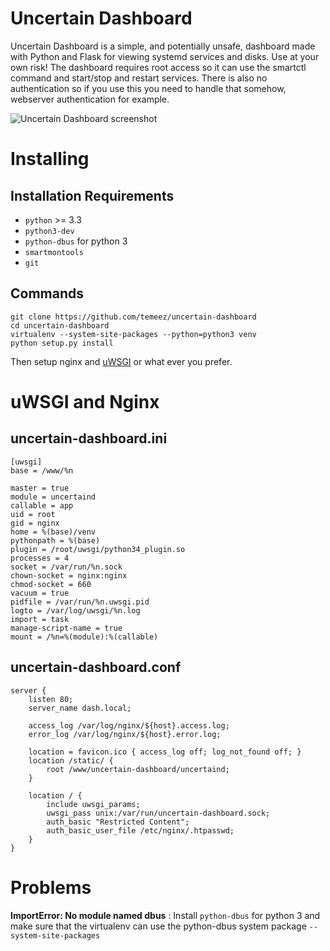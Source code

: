 Uncertain Dashboard
===================
Uncertain Dashboard is a simple, and potentially unsafe, dashboard made with Python and Flask for viewing systemd services and disks. Use at your own risk! The dashboard requires root access so it can use the smartctl command and start/stop and restart services. There is also no authentication so if you use this you need to handle that somehow, webserver authentication for example. 

![Uncertain Dashboard screenshot](http://i.imgur.com/9XmhwGA.png "Uncertain Dashboard screenshot")

# Installing
## Installation Requirements
 - `python` >= 3.3
 - `python3-dev`
 - `python-dbus` for python 3
 - `smartmontools`
 - `git`

## Commands
```
git clone https://github.com/temeez/uncertain-dashboard
cd uncertain-dashboard
virtualenv --system-site-packages --python=python3 venv
python setup.py install
```
Then setup nginx and [uWSGI](http://flask.pocoo.org/docs/0.10/deploying/uwsgi/) or what ever you prefer.

# uWSGI and Nginx
## uncertain-dashboard.ini
```
[uwsgi]
base = /www/%n

master = true
module = uncertaind
callable = app
uid = root
gid = nginx
home = %(base)/venv
pythonpath = %(base)
plugin = /root/uwsgi/python34_plugin.so
processes = 4
socket = /var/run/%n.sock
chown-socket = nginx:nginx
chmod-socket = 660
vacuum = true
pidfile = /var/run/%n.uwsgi.pid
logto = /var/log/uwsgi/%n.log
import = task
manage-script-name = true
mount = /%n=%(module):%(callable)
```

## uncertain-dashboard.conf
```
server {
    listen 80;
    server_name dash.local;

    access_log /var/log/nginx/${host}.access.log;
    error_log /var/log/nginx/${host}.error.log;

    location = favicon.ico { access_log off; log_not_found off; }
    location /static/ {
        root /www/uncertain-dashboard/uncertaind;
    }

    location / {
        include uwsgi_params;
        uwsgi_pass unix:/var/run/uncertain-dashboard.sock;
        auth_basic "Restricted Content";
        auth_basic_user_file /etc/nginx/.htpasswd;
    }
}
```

# Problems
**ImportError: No module named dbus**
: Install `python-dbus` for python 3 and make sure that the virtualenv can use the python-dbus system package `--system-site-packages`
